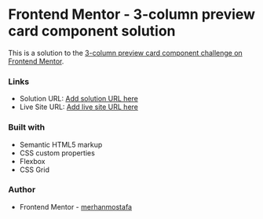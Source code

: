 # Frontend Mentor - 3-column preview card component solution

This is a solution to the [3-column preview card component challenge on Frontend Mentor](https://www.frontendmentor.io/challenges/3column-preview-card-component-pH92eAR2-).

### Links

- Solution URL: [Add solution URL here](https://www.frontendmentor.io/solutions/responsive-landing-page-using-css-grid-Kv6ui2j19)
- Live Site URL: [Add live site URL here](https://merhanmostafa47.github.io/3-column-preview-card-component/)

### Built with

- Semantic HTML5 markup
- CSS custom properties
- Flexbox
- CSS Grid

### Author

- Frontend Mentor - [merhanmostafa](https://www.frontendmentor.io/profile/merhanmostafa47)
